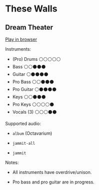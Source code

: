 # These Walls

## Dream Theater


[Play in browser](http://pages.cs.wisc.edu/~tolly/customs/dream-theater/these-walls)

Instruments:

  * (Pro) Drums ⚪️⚪️⚪️⚪️⚪️
  * Bass ⚪️⚪️⚫️⚫️⚫️
  * Guitar ⚪️⚫️⚫️⚫️⚫️
  * Pro Bass ⚪️⚪️⚫️⚫️⚫️
  * Pro Guitar ⚪️⚫️⚫️⚫️⚫️
  * Keys ⚪️⚪️⚫️⚫️⚫️
  * Pro Keys ⚪️⚪️⚪️⚪️⚫️
  * Vocals (3) ⚪️⚪️⚪️⚫️⚫️

Supported audio:

  * `album` (Octavarium)

  * `jammit-all`

  * `jammit`

Notes:

  * All instruments have overdrive/unison.

  * Pro bass and pro guitar are in progress.

